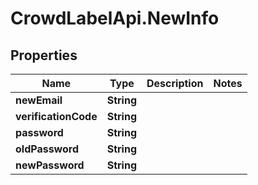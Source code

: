 # CrowdLabelApi.NewInfo

## Properties

Name | Type | Description | Notes
------------ | ------------- | ------------- | -------------
**newEmail** | **String** |  | 
**verificationCode** | **String** |  | 
**password** | **String** |  | 
**oldPassword** | **String** |  | 
**newPassword** | **String** |  | 


